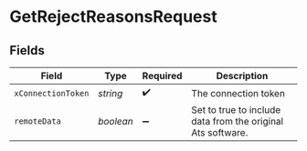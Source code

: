 # GetRejectReasonsRequest


## Fields

| Field                                                       | Type                                                        | Required                                                    | Description                                                 |
| ----------------------------------------------------------- | ----------------------------------------------------------- | ----------------------------------------------------------- | ----------------------------------------------------------- |
| `xConnectionToken`                                          | *string*                                                    | :heavy_check_mark:                                          | The connection token                                        |
| `remoteData`                                                | *boolean*                                                   | :heavy_minus_sign:                                          | Set to true to include data from the original Ats software. |